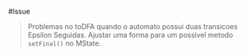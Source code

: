 #Issue
> Problemas no toDFA quando o automato possui duas transicoes Epsilon Seguidas.
> Ajustar uma forma para um possivel metodo `setFinal()` no MState.
